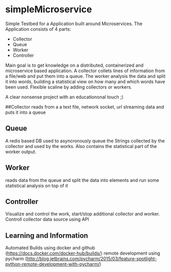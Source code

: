 # simpleMicroservice
Simple Testbed for a Application built around Microservices. The Application consists of 4 parts: 
- Collector
- Queue
- Worker
- Controller

Main goal is to get knowledge on a distributed, containerized and microservice based application.
A collector collets lines of information from a file/web and put them into a queue.
The worker analysis the data and split it into words, building a statistical view on how many and which words have been used.
Flexible scaline by adding collectors or workers.

A clear nonsense project with an educationonal touch ;)

##Collector
reads from a a text file, network socket, url streaming data and puts it into a queue

## Queue
A redis based DB used to asyncronously queue the Strings collected by the collector and used by the works.
Also contains the statistical part of the worker output.

## Worker
reads data from the queue and split the data into elements and run some statistical analysis on top of it

## Controller
Visualize and control the work, start/stop additional collector and worker. Controll collector data source using API

## Learning and Information
Automated Builds using docker and github (https://docs.docker.com/docker-hub/builds/)
remote development using pycharm (http://blog.jetbrains.com/pycharm/2015/03/feature-spotlight-python-remote-development-with-pycharm/)
